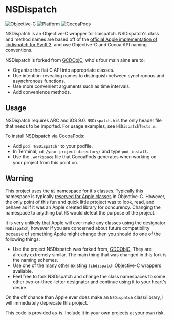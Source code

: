 # NSDispatch

![Objective-C](https://img.shields.io/badge/lang-Obj--C-438EFF.svg)
![Platform](https://img.shields.io/badge/platform-iOS%20%2F%20OS%20X-lightgrey.svg)
![CocoaPods](https://img.shields.io/cocoapods/v/NSDispatch.svg)

NSDispatch is an Objective-C wrapper for libispatch. NSDispatch's class and method names are based off of the [official Apple implementation of libdispatch for Swift 3](https://github.com/apple/swift-evolution/blob/master/proposals/0088-libdispatch-for-swift3.md), and use Objective-C and Cocoa API naming conventions.

NSDispatch is forked from [GCDObjC](https://github.com/mjmsmith/gcdobjc), who's four main aims are to:

* Organize the flat C API into appropriate classes.
* Use intention-revealing names to distinguish between synchronous and asynchronous functions. 
* Use more convenient arguments such as time intervals.
* Add convenience methods.

## Usage

NSDispatch requires ARC and iOS 9.0. `NSDispatch.h` is the only header file that needs to be imported. For usage examples, see `NSDispatchTests.m`.

To install NSDispatch via CocoaPods:

- Add `pod 'NSDispatch'` to your podfile.
- In Terminal, `cd /your-project-directory/` and type `pod install`.
- Use the `.workspace` file that CocoaPods generates when working on your project from this point on.

## Warning

This project uses the `NS` namespace for it's classes. Typically this namespace is typically [reserved for Apple classes](https://developer.apple.com/library/ios/documentation/Cocoa/Conceptual/ProgrammingWithObjectiveC/Conventions/Conventions.html) in Objective-C. However, the only point of this fun and quick little prtoject was to look, read, and behave as if it was an Apple created library for concurency. Changing the namespace to anything but `NS` would defeat the purpose of the project.

It is very unlikely that Apple will ever make any classes using the designator `NSDispatch`, however if you are concerned about future compatibility because of something Apple might change then you should do one of the following things:
- Use the project NSDispatch was forked from, [GDCObjC](https://github.com/mjmsmith/gcdobjc). They are already extremely similar. The main thing that was changed in this fork is the naming schemes.
- Use one of the [many](https://github.com/Tricertops/Grand-Object-Dispatch) [other](https://github.com/rsms/LazyDispatch) existing `libdispatch` Objective-C wrappers avaliable.
- Feel free to fork NSDispatch and change the class namespaces to some other two-or-three-letter designator and continue using it to your heart's desire.

On the off chance than Apple ever does make an `NSDispatch` class/library, I will immediately deprecate this project.

This code is provided as-is. Include it in your own projects at your own risk.
